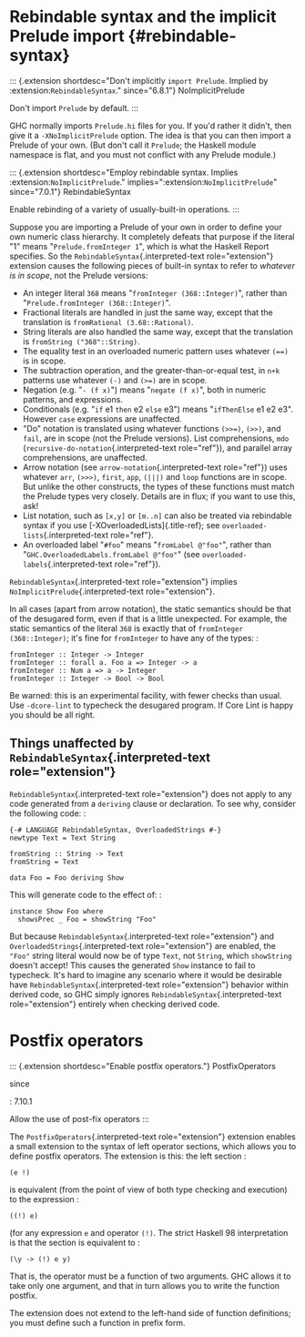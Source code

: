 Rebindable syntax and the implicit Prelude import {#rebindable-syntax}
=================================================

::: {.extension shortdesc="Don't implicitly ``import Prelude``.
Implied by :extension:`RebindableSyntax`." since="6.8.1"}
NoImplicitPrelude

Don\'t import `Prelude` by default.
:::

GHC normally imports `Prelude.hi` files for you. If you\'d rather it
didn\'t, then give it a `-XNoImplicitPrelude` option. The idea is that
you can then import a Prelude of your own. (But don\'t call it
`Prelude`; the Haskell module namespace is flat, and you must not
conflict with any Prelude module.)

::: {.extension shortdesc="Employ rebindable syntax.
Implies :extension:`NoImplicitPrelude`." implies=":extension:`NoImplicitPrelude`" since="7.0.1"}
RebindableSyntax

Enable rebinding of a variety of usually-built-in operations.
:::

Suppose you are importing a Prelude of your own in order to define your
own numeric class hierarchy. It completely defeats that purpose if the
literal \"1\" means \"`Prelude.fromInteger 1`\", which is what the
Haskell Report specifies. So the `RebindableSyntax`{.interpreted-text
role="extension"} extension causes the following pieces of built-in
syntax to refer to *whatever is in scope*, not the Prelude versions:

-   An integer literal `368` means \"`fromInteger (368::Integer)`\",
    rather than \"`Prelude.fromInteger (368::Integer)`\".
-   Fractional literals are handled in just the same way, except that
    the translation is `fromRational (3.68::Rational)`.
-   String literals are also handled the same way, except that the
    translation is `fromString ("368"::String)`.
-   The equality test in an overloaded numeric pattern uses whatever
    `(==)` is in scope.
-   The subtraction operation, and the greater-than-or-equal test, in
    `n+k` patterns use whatever `(-)` and `(>=)` are in scope.
-   Negation (e.g. \"`- (f x)`\") means \"`negate (f x)`\", both in
    numeric patterns, and expressions.
-   Conditionals (e.g. \"`if` e1 `then` e2 `else` e3\") means
    \"`ifThenElse` e1 e2 e3\". However `case` expressions are
    unaffected.
-   \"Do\" notation is translated using whatever functions `(>>=)`,
    `(>>)`, and `fail`, are in scope (not the Prelude versions). List
    comprehensions, `mdo` (`recursive-do-notation`{.interpreted-text
    role="ref"}), and parallel array comprehensions, are unaffected.
-   Arrow notation (see `arrow-notation`{.interpreted-text role="ref"})
    uses whatever `arr`, `(>>>)`, `first`, `app`, `(|||)` and `loop`
    functions are in scope. But unlike the other constructs, the types
    of these functions must match the Prelude types very closely.
    Details are in flux; if you want to use this, ask!
-   List notation, such as `[x,y]` or `[m..n]` can also be treated via
    rebindable syntax if you use [-XOverloadedLists]{.title-ref}; see
    `overloaded-lists`{.interpreted-text role="ref"}.
-   An overloaded label \"`#foo`\" means \"`fromLabel @"foo"`\", rather
    than \"`GHC.OverloadedLabels.fromLabel @"foo"`\" (see
    `overloaded-labels`{.interpreted-text role="ref"}).

`RebindableSyntax`{.interpreted-text role="extension"} implies
`NoImplicitPrelude`{.interpreted-text role="extension"}.

In all cases (apart from arrow notation), the static semantics should be
that of the desugared form, even if that is a little unexpected. For
example, the static semantics of the literal `368` is exactly that of
`fromInteger (368::Integer)`; it\'s fine for `fromInteger` to have any
of the types: :

    fromInteger :: Integer -> Integer
    fromInteger :: forall a. Foo a => Integer -> a
    fromInteger :: Num a => a -> Integer
    fromInteger :: Integer -> Bool -> Bool

Be warned: this is an experimental facility, with fewer checks than
usual. Use `-dcore-lint` to typecheck the desugared program. If Core
Lint is happy you should be all right.

Things unaffected by `RebindableSyntax`{.interpreted-text role="extension"}
---------------------------------------------------------------------------

`RebindableSyntax`{.interpreted-text role="extension"} does not apply to
any code generated from a `deriving` clause or declaration. To see why,
consider the following code: :

    {-# LANGUAGE RebindableSyntax, OverloadedStrings #-}
    newtype Text = Text String

    fromString :: String -> Text
    fromString = Text

    data Foo = Foo deriving Show

This will generate code to the effect of: :

    instance Show Foo where
      showsPrec _ Foo = showString "Foo"

But because `RebindableSyntax`{.interpreted-text role="extension"} and
`OverloadedStrings`{.interpreted-text role="extension"} are enabled, the
`"Foo"` string literal would now be of type `Text`, not `String`, which
`showString` doesn\'t accept! This causes the generated `Show` instance
to fail to typecheck. It\'s hard to imagine any scenario where it would
be desirable have `RebindableSyntax`{.interpreted-text role="extension"}
behavior within derived code, so GHC simply ignores
`RebindableSyntax`{.interpreted-text role="extension"} entirely when
checking derived code.

Postfix operators
=================

::: {.extension shortdesc="Enable postfix operators."}
PostfixOperators

since

:   7.10.1

Allow the use of post-fix operators
:::

The `PostfixOperators`{.interpreted-text role="extension"} extension
enables a small extension to the syntax of left operator sections, which
allows you to define postfix operators. The extension is this: the left
section :

    (e !)

is equivalent (from the point of view of both type checking and
execution) to the expression :

    ((!) e)

(for any expression `e` and operator `(!)`. The strict Haskell 98
interpretation is that the section is equivalent to :

    (\y -> (!) e y)

That is, the operator must be a function of two arguments. GHC allows it
to take only one argument, and that in turn allows you to write the
function postfix.

The extension does not extend to the left-hand side of function
definitions; you must define such a function in prefix form.
